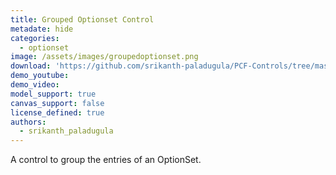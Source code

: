 ```yaml
---
title: Grouped Optionset Control
metadate: hide
categories:
  - optionset
image: /assets/images/groupedoptionset.png
download: 'https://github.com/srikanth-paladugula/PCF-Controls/tree/master/Controls/GroupedOptionsetControl'
demo_youtube: 
demo_video:
model_support: true
canvas_support: false
license_defined: true
authors:
  - srikanth_paladugula
---
```


A control to group the entries of an OptionSet.

